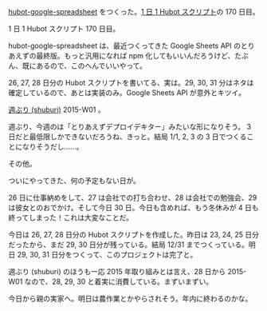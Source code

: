 [hubot-google-spreadsheet][gh:bouzuya/hubot-google-spreadsheet] をつくった。[1 日 1 Hubot スクリプト][hubot-script-per-day]の 170 日目。

1 日 1 Hubot スクリプト 170 日目。

hubot-google-spreadsheet は、最近つくってきた Google Sheets API のとりあえずの最終版。もっと汎用になれば npm 化してもいいんだろうけど、たぶん、既にあるので、このへんでいいやって。

26, 27, 28 日分の Hubot スクリプトを書いてる、実は。29, 30, 31 分はネタは確定しているので、あとは実装のみ。Google Sheets API が意外とキツイ。

[週ぶり (shuburi)][shuburi] 2015-W01 。

週ぶり、今週のは「とりあえずデプロイデキター」みたいな形になりそう。 3 日だと最低限しかできないだろうね、きっと。結局 1/1, 2, 3 の 3 日でつくることになりそうだし……。

その他。

ついにやってきた、何の予定もない日が。

26 日に仕事納めをして、27 は会社での打ち合わせ、28 は会社での勉強会、29 は彼女とのおでかけ。そして今日 30 日。今日も含めれば、もう冬休みが 4 日も終ってしまった！これは大変なことだ。

今日は 26, 27, 28 日分の Hubot スクリプトを作成した。昨日は 23, 24, 25 日分だったから、まだ 29, 30 日分が残っている。結局 12/31 までつくっている。明日 29, 30, 31 日分をつくって、このプロジェクトは完了と。

週ぶり (shuburi) のほうも一応 2015 年取り組みとは言え、28 日から 2015-W01 なので、28, 29, 30 と着実に消費している。まずいまずい。

今日から親の実家へ。明日は農作業とかやらされそう。年内に終わるのかな。

[hubot-script-per-day]: http://blog.bouzuya.net/posts?tags=hubot-script-per-day
[shuburi]: http://shuburi.org
[gh:bouzuya/hubot-google-spreadsheet]: https://github.com/bouzuya/hubot-google-spreadsheet
